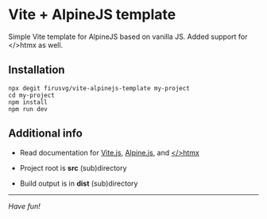# Vite + AlpineJS template

Simple Vite template for AlpineJS based on vanilla JS. Added support for </>htmx as well.

## Installation

```
npx degit firusvg/vite-alpinejs-template my-project
cd my-project
npm install
npm run dev
```

## Additional info

+ Read documentation for [Vite.js](http://vitejs.dev/), [Alpine.js](https://alpinejs.dev/), and [</>htmx](https://htmx.org/)

+ Project root is **src** (sub)directory

+ Build output is in **dist** (sub)directory

___
*Have fun!*

